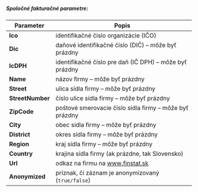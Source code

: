 ##### Spoločné fakturačné parametre:
| Parameter | Popis |
| ----------- | ----------- |
| **Ico**| identifikačné číslo organizácie (IČO) |
| **Dic**| daňové identifikačné číslo (DIČ) – môže byť prázdny |
| **IcDPH**| identifikačné číslo pre daň (IČ DPH) – môže byť prázdny |
| **Name**| názov firmy – môže byť prázdny |
| **Street**| ulica sídla firmy – môže byť prázdny |
| **StreetNumber**| číslo ulice sídla firmy – môže byť prázdny |
| **ZipCode**| poštové smerovacie číslo sídla firmy – môže byť prázdny |
| **City**| obec sídla firmy – môže byť prázdny |
| **District**| okres sídla firmy – môže byť prázdny |
| **Region**| kraj sídla firmy – môže byť prázdny |
| **Country**| krajina sídla firmy (ak prázdne, tak Slovensko) |
| **Url**| odkaz na firmu na www.finstat.sk |
| **Anonymized**| príznak, či záznam je anonymizovaný (`true/false`) |
